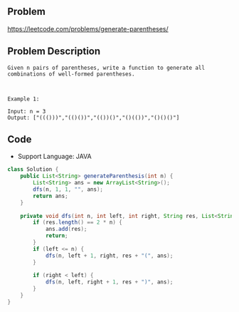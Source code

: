 ## Problem

https://leetcode.com/problems/generate-parentheses/

## Problem Description

```
Given n pairs of parentheses, write a function to generate all combinations of well-formed parentheses.

 

Example 1:

Input: n = 3
Output: ["((()))","(()())","(())()","()(())","()()()"]
```

## Code

- Support Language: JAVA

```JAVA
class Solution {
    public List<String> generateParenthesis(int n) {
        List<String> ans = new ArrayList<String>();
        dfs(n, 1, 1, "", ans);
        return ans;
    }
    
    private void dfs(int n, int left, int right, String res, List<String> ans) {
        if (res.length() == 2 * n) {
            ans.add(res);
            return;
        }
        if (left <= n) {
            dfs(n, left + 1, right, res + "(", ans);
        }
        
        if (right < left) {
            dfs(n, left, right + 1, res + ")", ans);
        }
    }
}
```

